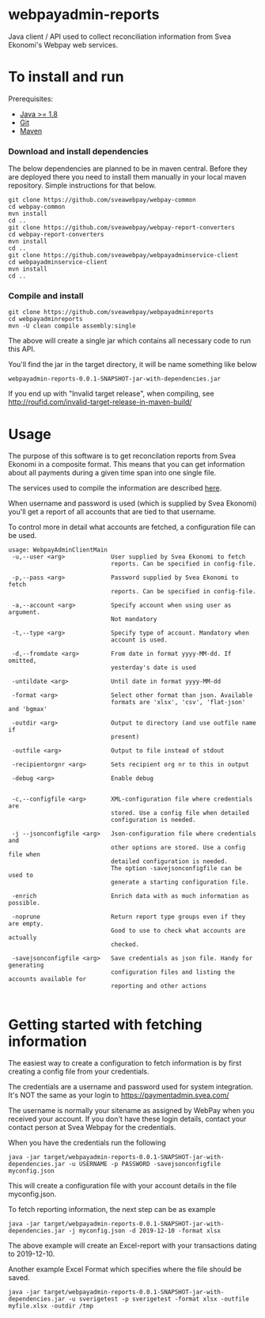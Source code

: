 # webpayadmin-reports
Java client / API used to collect reconciliation information from Svea Ekonomi's Webpay web services.

To install and run
==================
Prerequisites:
* [Java >= 1.8](https://en.wikipedia.org/wiki/List_of_Java_virtual_machines)
* [Git](https://git-scm.com/)
* [Maven](http://maven.apache.org/)


### Download and install dependencies

The below dependencies are planned to be in maven central. Before they are deployed there you need to install them manually in your local maven repository. Simple instructions for that below.

```
git clone https://github.com/sveawebpay/webpay-common
cd webpay-common
mvn install
cd ..
git clone https://github.com/sveawebpay/webpay-report-converters
cd webpay-report-converters
mvn install
cd ..
git clone https://github.com/sveawebpay/webpayadminservice-client
cd webpayadminservice-client
mvn install
cd ..
```

### Compile and install

```
git clone https://github.com/sveawebpay/webpayadminreports
cd webpayadminreports
mvn -U clean compile assembly:single
```

The above will create a single jar which contains all necessary code to run this API.

You'll find the jar in the target directory, it will be name something like below

```
webpayadmin-reports-0.0.1-SNAPSHOT-jar-with-dependencies.jar
```

If you end up with "Invalid target release", when compiling, see http://roufid.com/invalid-target-release-in-maven-build/

Usage
=====
The purpose of this software is to get reconcilation reports from Svea Ekonomi in a composite format. This means that you can get information about all payments during a given time span into one single file.

The services used to compile the information are described [here](https://www.svea.com/se/sv/foretag/betallosningar/betallosningar-for-e-handel/tech-site/?currentTab=custom-integration).

When username and password is used (which is supplied by Svea Ekonomi) you'll get a report of all accounts that are tied to that username.

To control more in detail what accounts are fetched, a configuration file can be used.

```
usage: WebpayAdminClientMain
 -u,--user <arg>             User supplied by Svea Ekonomi to fetch
                             reports. Can be specified in config-file.

 -p,--pass <arg>             Password supplied by Svea Ekonomi to fetch
                             reports. Can be specified in config-file.

 -a,--account <arg>          Specify account when using user as argument.
                             Not mandatory

 -t,--type <arg>             Specify type of account. Mandatory when
                             account is used.

 -d,--fromdate <arg>         From date in format yyyy-MM-dd. If omitted,
                             yesterday's date is used
                             
 -untildate <arg>            Until date in format yyyy-MM-dd
                             
 -format <arg>               Select other format than json. Available
                             formats are 'xlsx', 'csv', 'flat-json' and 'bgmax'
                             
 -outdir <arg>               Output to directory (and use outfile name if
                             present)
                             
 -outfile <arg>              Output to file instead of stdout
 
 -recipientorgnr <arg>       Sets recipient org nr to this in output

 -debug <arg>                Enable debug

 
 -c,--configfile <arg>       XML-configuration file where credentials are
                             stored. Use a config file when detailed
                             configuration is needed.

 -j --jsonconfigfile <arg>   Json-configuration file where credentials and
                             other options are stored. Use a config file when
                             detailed configuration is needed.
                             The option -savejsonconfigfile can be used to 
                             generate a starting configuration file.

 -enrich                     Enrich data with as much information as possible.
 
 -noprune                    Return report type groups even if they are empty.
 							 Good to use to check what accounts are actually 
 							 checked.
                             
 -savejsonconfigfile <arg>   Save credentials as json file. Handy for generating 
 							 configuration files and listing the accounts available for
                             reporting and other actions
 

```

# Getting started with fetching information

The easiest way to create a configuration to fetch information is by first creating a config file from your credentials. 

The credentials are a username and password used for system integration. It's NOT the same as your login to https://paymentadmin.svea.com/

The username is normally your sitename as assigned by WebPay when you received your account. If you don't have these login details, contact your contact person at Svea Webpay for the credentials. 

When you have the credentials run the following

```
java -jar target/webpayadmin-reports-0.0.1-SNAPSHOT-jar-with-dependencies.jar -u USERNAME -p PASSWORD -savejsonconfigfile myconfig.json
```

This will create a configuration file with your account details in the file myconfig.json.

To fetch reporting information, the next step can be as example

```
java -jar target/webpayadmin-reports-0.0.1-SNAPSHOT-jar-with-dependencies.jar -j myconfig.json -d 2019-12-10 -format xlsx
```

The above example will create an Excel-report with your transactions dating to 2019-12-10.

Another example Excel Format which specifies where the file should be saved.

```
java -jar target/webpayadmin-reports-0.0.1-SNAPSHOT-jar-with-dependencies.jar -u sverigetest -p sverigetest -format xlsx -outfile myfile.xlsx -outdir /tmp
```
